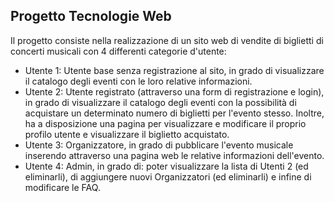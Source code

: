 ## Progetto Tecnologie Web

Il progetto consiste nella realizzazione di un sito web di vendite di biglietti di concerti musicali con 4 differenti categorie d'utente:

- Utente 1: Utente base senza registrazione al sito, in grado di visualizzare il catalogo degli eventi con le loro relative informazioni.
- Utente 2: Utente registrato (attraverso una form di registrazione e login), in grado di visualizzare il catalogo degli eventi con la possibilità di acquistare un determinato numero di biglietti per l'evento stesso. Inoltre, ha a disposizione una pagina per visualizzare e modificare il proprio profilo utente e visualizzare il biglietto acquistato.
- Utente 3: Organizzatore, in grado di pubblicare l'evento musicale inserendo attraverso una pagina web le relative informazioni dell'evento.
- Utente 4: Admin, in grado di: poter visualizzare la lista di Utenti 2 (ed eliminarli), di aggiungere nuovi Organizzatori (ed eliminarli) e infine di modificare le FAQ.
